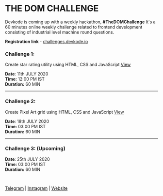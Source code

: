 # THE DOM CHALLENGE

Devkode is coming up with a weekly hackathon, **#TheDOMChallenge** It's a 60 minutes online weekly challenge related to frontend development consisting of 
industrial level machine round questions.

**Registration link** - [challenges.devkode.io](http://challenges.devkode.io/)

### Challenge 1:

Create star rating utility using HTML, CSS and JavaScript  [View](https://github.com/sunnypuri/dom-challenge-problems/blob/master/challenge-1/README.md)

**Date**: 11th JULY 2020 <br/>
**Time:** 12:00 PM IST <br/>
**Duration:** 60 MIN <br/>

---

### Challenge 2:

Create Pixel Art grid using HTML, CSS and JavaScript [View](https://github.com/sunnypuri/dom-challenge-problems/blob/master/challenge-2/README.md)

**Date**: 18th JULY 2020 <br/>
**Time:** 03:00 PM IST <br/>
**Duration:** 60 MIN <br/>

---

### Challenge 3: (Upcoming)

**Date**: 25th JULY 2020 <br/>
**Time:** 03:00 PM IST <br/>
**Duration:** 60 MIN <br/>


<br />

[Telegram](http://t.me/teamdevkode) | [Instagram](https://www.instagram.com/devkode.io/) | [Website](https://learn.devkode.io/)
